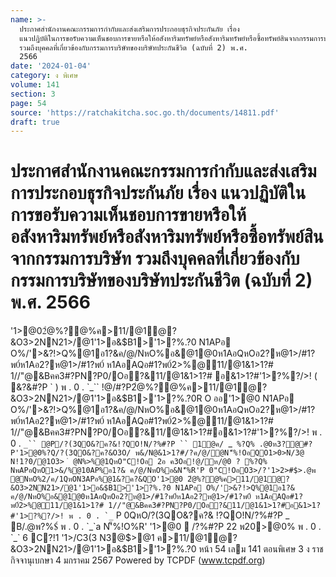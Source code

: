 ```yaml
---
name: >-
  ประกาศสำนักงานคณะกรรมการกำกับและส่งเสริมการประกอบธุรกิจประกันภัย เรื่อง
  แนวปฏิบัติในการขอรับความเห็นชอบการขายหรือให้อสังหาริมทรัพย์หรือสังหาริมทรัพย์หรือซื้อทรัพย์สินจากกรรมการบริษัท
  รวมถึงบุคคลที่เกี่ยวข้องกับกรรมการบริษัทของบริษัทประกันชีวิต (ฉบับที่ 2) พ.ศ.
  2566
date: '2024-01-04'
category: ง พิเศษ
volume: 141
section: 3
page: 54
source: 'https://ratchakitcha.soc.go.th/documents/14811.pdf'
draft: true
---
```


# ประกาศสำนักงานคณะกรรมการกำกับและส่งเสริมการประกอบธุรกิจประกันภัย เรื่อง แนวปฏิบัติในการขอรับความเห็นชอบการขายหรือให้อสังหาริมทรัพย์หรือสังหาริมทรัพย์หรือซื้อทรัพย์สินจากกรรมการบริษัท รวมถึงบุคคลที่เกี่ยวข้องกับกรรมการบริษัทของบริษัทประกันชีวิต (ฉบับที่ 2) พ.ศ. 2566

'1>@02ํ@%?@%ค>11/@1ํ@?&O3>2NN21>/@1'1>อ&$B1>'1>?%.?0 N1APอ O%/'>&?!>Q%@1อ1?&ค/@/NหO%อ&@1@0ห1AอQหOอ2?ห@1>/#1?พ0์ห1Aอ2?ห@1>/#1?พ0์ ห1AอAQอ#1?พ0์2>%@11/@1&1>1?# 1//"@&Bคค3#?PN?P0/Oอ?&11/@1&1>1?# อ&1>1?#'1>?%?/>! ( &?&#?P ` ) พ . 0 . `_`` !@/#?P2ํ@%?@%ค>11/@1ํ@?&O3>2NN21>/@1'1>อ&$B1>'1>?%.?0R O ออ'1>@0 N1APอ O%/'>&?!>Q%@1อ1?&ค/@/NหO%อ&@1@0ห1AอQหOอ2?ห@1>/#1?พ0์ห1Aอ2?ห@1>/#1?พ0์ ห1AอAQอ#1?พ0์2>%@11/@1&1>1?# 1//"@&Bคค3#?PN?P0/Oอ?&11/@1&1>1?#อ&1>1?#'1>?%?/>! พ . 0 . `_`` @P/?(3QO&?ค?&!?QO!N/?%#?P `` 1@ค/ `_`` %?Q% .@0ห3?@#?P'1>@0%?Q/?(3QO&?ค?&O3O/ พ&/N@&1>1?#/?ค/@/ํ@N'็%!OอQO1>0>N/3@ N!1?0/@1O3> ํ @N%>%@1QหO"C!Oอ 2อ ค3Oอ!@/ห/@0 ? %?Q% NพAPอQหO1>&/%@10AP%อ1?& ค/@/NหO%อ&N'็%R'P 0"C!OอO3>/?'1>2>#$>.@พ @NหO%2/ค/1QหON3APอ%@1&?ค?&QO'1>@0 2ํ@%?@%ค>11/@1ํ@?&O3>2NN21>/@1'1>อ&$B1>'1>?%.?0 N1APอ O%/'>&?!>Q%@1อ1?& ค/@/NหO%อ&@1@0ห1AอQหOอ2?ห@1>/#1?พ0์ห1Aอ2?ห@1>/#1?พ0์ ห1AอAQอ#1?พ0์2>%@11/@1&1>1?# 1//"@&Bคค3#?PN?P0/Oอ?&11/@1&1>1?#อ&1>1?#'1>?%?/>! พ . 0 . `_`` P 0QหO/?(3QO&?ค?& !?QO!N/?%#?P _ B/.@พ?%$์ พ . 0 . `_`a N'็%!O%R' '1>@0  /?%#?P 22 พ20>@0% พ . 0 . `_` 6 C?!1 '1>/C3(3 N3@$>@1 ค>11/@1ํ@?&O3>2NN21>/@1'1>อ&$B1>'1>?%.?0 หน้า 54 เลม 141 ตอนพิเศษ 3 ง ราชกิจจานุเบกษา 4 มกราคม 2567 Powered by TCPDF (www.tcpdf.org)
